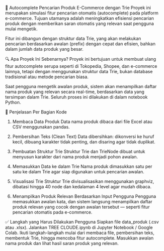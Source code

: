 
🛒 Autocomplete Pencarian Produk E-Commerce dengan Trie
Proyek ini merupakan simulasi fitur pencarian otomatis (autocomplete) pada platform e-commerce. Tujuan utamanya adalah meningkatkan efisiensi pencarian produk dengan memberikan saran otomatis yang relevan saat pengguna mulai mengetik.

Fitur ini dibangun dengan struktur data Trie, yang akan melakukan pencarian  berdasarkan awalan (prefix) dengan cepat dan efisien, bahkan dalam jumlah data produk yang besar.

🔍 Apa Proyek Ini Sebenarnya?
Proyek ini bertujuan untuk membuat ulang fitur autocomplete serupa seperti di Tokopedia, Shopee, dan e-commerce lainnya, tetapi dengan menggunakan struktur data Trie, bukan database tradisional atau metode pencarian biasa.

Saat pengguna mengetik awalan produk, sistem akan menampilkan daftar nama produk yang relevan secara real-time, berdasarkan data yang tersimpan dalam Trie. Seluruh proses ini dilakukan di dalam notebook Python.

🧩 Penjelasan Per Bagian Kode
1. Membaca Data Produk
Data nama produk dibaca dari file Excel atau CSV menggunakan pandas.

2. Pembersihan Teks (Clean Text)
Data dibersihkan: dikonversi ke huruf kecil, dibuang karakter tidak penting, dan disaring agar tidak duplikat.

3. Pembuatan Struktur Trie
Struktur Trie dan TrieNode dibuat untuk menyusun karakter dari nama produk menjadi pohon awalan.

4. Memasukkan Data ke dalam Trie
Nama produk dimasukkan satu per satu ke dalam Trie agar siap digunakan untuk pencarian awalan.

5. Visualisasi Trie
Struktur Trie divisualisasikan menggunakan graphviz, dibatasi hingga 40 node dan kedalaman 4 level agar mudah dibaca.

6. Menampilkan Produk Relevan Berdasarkan Input Pengguna
Pengguna memasukkan awalan kata, dan sistem langsung menampilkan daftar produk relevan yang cocok dengan awalan tersebut — seperti fitur pencarian otomatis pada e-commerce.

✅ Langkah yang Harus Dilakukan Pengguna
Siapkan file data_produk (.csv atau .xlsx).
Jalankan TREE CLOUDE.ipynb di Jupyter Notebook / Google Colab.
Ikuti langkah-langkah mulai dari membaca file, pembersihan teks, membentuk Trie, hingga mencoba fitur autocomplete.
Masukkan awalan nama produk dan lihat hasil saran produk yang relevan.


